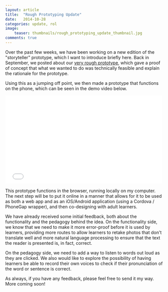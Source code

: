 ```yaml
---
layout: article
title:  "Rough Prototyping Update"
date:   2014-10-28
categories: update, rol
image:
    teaser: thumbnails/rough_prototyping_update_thumbnail.jpg
comments: true
---
```


Over the past few weeks, we have been working on a new edition of the "storyteller" prototype, which I want to introduce briefly here. Back in September, we posted about our [very rough prototype](http://learn.media.mit.edu/mlw/updates/rough-prototyping.html), which gave a proof of concept that what we wanted to do was technically feasible and explain the rationale for the prototype. 


Using this as a jumping off point, we then made a prototype that functions on the phone, which can be seen in the demo video below.

<iframe src="//player.vimeo.com/video/109415916" width="500" height="281" frameborder="0" webkitallowfullscreen mozallowfullscreen allowfullscreen></iframe>

This prototype functions in the browser, running locally on my computer. The next step will be to put it online in a manner that allows for it to be used as both a web app and as an iOS/Android application (using a Cordova / PhoneGap wrapper), and then co-designing with adult learners.

We have already received some initial feedback, both about the functionality and the pedagogy behind the idea.
On the functionality side, we know that we need to make it more error-proof before it is used by learners, providing more routes to allow learners to retake photos that don't translate well and more natural language processing to ensure that the text the reader is presented is, in fact, correct.

On the pedagogy side, we need to add a way to listen to words out loud as they are clicked. We also would like to explore the possibility of having learners be able to record their own voices to check if their pronunciation of the word or sentence is correct.

As always, if you have any feedback, please feel free to send it my way. More coming soon!


